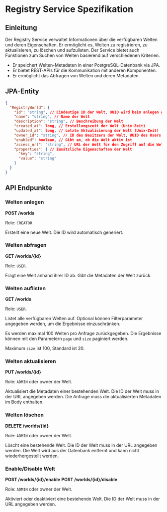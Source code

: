 
# Registry Service Spezifikation

## Einleitung

Der Registry Service verwaltet Informationen über die verfügbaren Welten und deren 
Eigenschaften. Er ermöglicht es, Welten zu registrieren, zu aktualisieren, zu 
löschen und aufzulisten. Der Service bietet auch Funktionen zum Suchen von 
Welten basierend auf verschiedenen Kriterien.

- Er speichert Welten-Metadaten in einer PostgreSQL-Datenbank via JPA.
- Er bietet REST-APIs für die Kommunikation mit anderen Komponenten.
- Er ermöglicht das Abfragen von Welten und deren Metadaten.

## JPA-Entity

```json
{
  "RegistryWorld": {
    "id": "string", // Eindeutige ID der Welt, UUID wird beim anlegen generiert
    "name": "string", // Name der Welt
    "description": "string", // Beschreibung der Welt
    "created_at": long, // Erstellungszeit der Welt (Unix-Zeit)
    "updated_at": long, // Letzte Aktualisierung der Welt (Unix-Zeit)
    "owner_id": "string", // ID des Besitzers der Welt, UUID des Users
    "enabled": boolean, // Gibt an, ob die Welt aktiv ist
    "access_url": "string", // URL der Welt für den Zugriff auf die Welt WebSocket
    "properties": { // Zusätzliche Eigenschaften der Welt
      "key": "string",
      "value": "string"
    }
  }
}
```

## API Endpunkte

### Welten anlegen

**POST /worlds**

Role: `CREATOR`

Erstellt eine neue Welt. Die ID wird automatisch generiert.

### Welten abfragen

**GET /worlds/{id}**

Role: `USER`.

Fragt eine Welt anhand ihrer ID ab. Gibt die Metadaten der Welt zurück.

### Welten auflisten

**GET /worlds**

Role: `USER`.

Listet alle verfügbaren Welten auf. Optional können Filterparameter
angegeben werden, um die Ergebnisse einzuschränken.

Es werden maximal 100 Welten pro Anfrage zurückgegeben. Die Ergebnisse können
mit den Parametern `page` und `size` paginiert werden.

Maximum `size` ist 100, Standard ist 20.

### Welten aktualisieren

**PUT /worlds/{id}**

Role: `ADMIN` oder owner der Welt.

Aktualisiert die Metadaten einer bestehenden Welt. Die ID der Welt muss in der URL angegeben werden.
Die Anfrage muss die aktualisierten Metadaten im Body enthalten.

### Welten löschen

**DELETE /worlds/{id}**

Role: `ADMIN` oder owner der Welt.

Löscht eine bestehende Welt. Die ID der Welt muss in der URL angegeben werden.
Die Welt wird aus der Datenbank entfernt und kann nicht wiederhergestellt werden.

### Enable/Disable Welt

**POST /worlds/{id}/enable**
**POST /worlds/{id}/disable**

Role: `ADMIN` oder owner der Welt.

Aktiviert oder deaktiviert eine bestehende Welt. Die ID der Welt muss in der URL angegeben werden.

